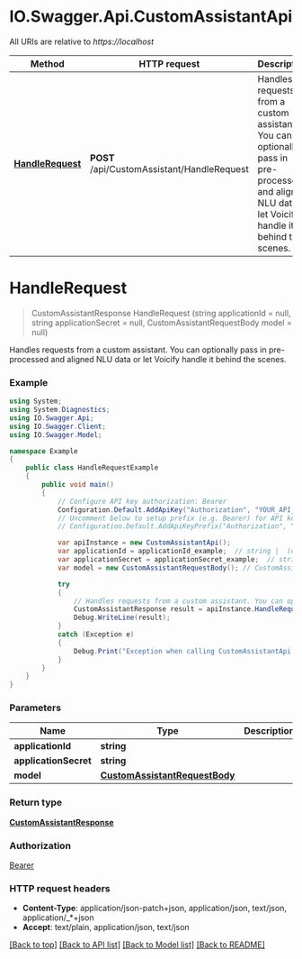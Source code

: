 # IO.Swagger.Api.CustomAssistantApi

All URIs are relative to *https://localhost*

Method | HTTP request | Description
------------- | ------------- | -------------
[**HandleRequest**](CustomAssistantApi.md#handlerequest) | **POST** /api/CustomAssistant/HandleRequest | Handles requests from a custom assistant. You can optionally pass in pre-processed and aligned NLU data or let Voicify handle it behind the scenes.


<a name="handlerequest"></a>
# **HandleRequest**
> CustomAssistantResponse HandleRequest (string applicationId = null, string applicationSecret = null, CustomAssistantRequestBody model = null)

Handles requests from a custom assistant. You can optionally pass in pre-processed and aligned NLU data or let Voicify handle it behind the scenes.

### Example
```csharp
using System;
using System.Diagnostics;
using IO.Swagger.Api;
using IO.Swagger.Client;
using IO.Swagger.Model;

namespace Example
{
    public class HandleRequestExample
    {
        public void main()
        {
            // Configure API key authorization: Bearer
            Configuration.Default.AddApiKey("Authorization", "YOUR_API_KEY");
            // Uncomment below to setup prefix (e.g. Bearer) for API key, if needed
            // Configuration.Default.AddApiKeyPrefix("Authorization", "Bearer");

            var apiInstance = new CustomAssistantApi();
            var applicationId = applicationId_example;  // string |  (optional) 
            var applicationSecret = applicationSecret_example;  // string |  (optional) 
            var model = new CustomAssistantRequestBody(); // CustomAssistantRequestBody |  (optional) 

            try
            {
                // Handles requests from a custom assistant. You can optionally pass in pre-processed and aligned NLU data or let Voicify handle it behind the scenes.
                CustomAssistantResponse result = apiInstance.HandleRequest(applicationId, applicationSecret, model);
                Debug.WriteLine(result);
            }
            catch (Exception e)
            {
                Debug.Print("Exception when calling CustomAssistantApi.HandleRequest: " + e.Message );
            }
        }
    }
}
```

### Parameters

Name | Type | Description  | Notes
------------- | ------------- | ------------- | -------------
 **applicationId** | **string**|  | [optional] 
 **applicationSecret** | **string**|  | [optional] 
 **model** | [**CustomAssistantRequestBody**](CustomAssistantRequestBody.md)|  | [optional] 

### Return type

[**CustomAssistantResponse**](CustomAssistantResponse.md)

### Authorization

[Bearer](../README.md#Bearer)

### HTTP request headers

 - **Content-Type**: application/json-patch+json, application/json, text/json, application/_*+json
 - **Accept**: text/plain, application/json, text/json

[[Back to top]](#) [[Back to API list]](../README.md#documentation-for-api-endpoints) [[Back to Model list]](../README.md#documentation-for-models) [[Back to README]](../README.md)

